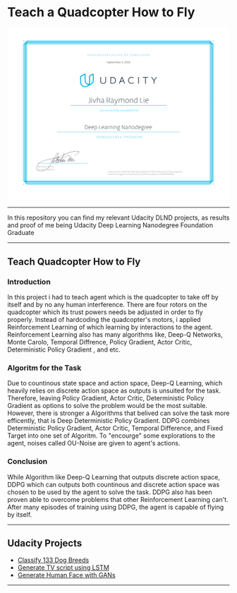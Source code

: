 # Teach a Quadcopter How to Fly
<img src='others/Udacitycert-1.png'>


---

In this repository you can find my relevant Udacity DLND projects, as results and proof of me being Udacity Deep Learning Nanodegree Foundation Graduate  

---


## Teach Quadcopter How to Fly

### Introduction 
In this project i had to teach agent which is the quadcopter to take off by itself and by no any human interference.  There are four rotors on the quadcopter which its trust powers needs be adjusted in order to fly properly. Instead of hardcoding the quadcopter's motors, i applied Reinforcement Learning of which learning by interactions to the agent. Reinforcement Learning also has many algorithms like, Deep-Q Networks, Monte Carolo, Temporal Diffrence, Policy Gradient, Actor Critic, Deterministic Policy Gradient , and etc.

### Algoritm for the Task
Due to countinous state space and action space, Deep-Q Learning, which heavily relies on discrete action space as outputs is unsuited for the task. Therefore, leaving Policy Gradient, Actor Critic, Deterministic Policy Gradient as options to solve the problem would be the most suitable. However, there is stronger a Algorithms that belived can solve the task more efficently, that is Deep Deterministic Policy Gradient. DDPG combines Deterministic Policy Gradient, Actor Critic, Temporal Difference, and Fixed Target into one set of Algoritm. To "encourge" some explorations to the agent, noises called OU-Noise are given to agent's actions.

### Conclusion

While Algorithm like Deep-Q Learning that outputs discrete action space, DDPG which can outputs both countinous and discrete action space was chosen to be used by the agent to solve the task. DDPG also has been proven able to overcome problems that other Reinforcement Learning can't. After many episodes of training using DDPG, the agent is capable of flying by itself.  
 
---

## Udacity Projects 
<ul>
  <li><a href="https://github.com/vharaymonten/DogBreedsClassificationWithFlask"> Classify 133 Dog Breeds </a></li>
  <li><a href="https://github.com/vharaymonten/TV-Script-Generation-UdacityProject3">Generate TV script using LSTM</a></li>
  <li><a href="https://github.com/vharaymonten/FaceGenerationWithGAN">Generate Human Face with GANs</a></li>
</ul>

---
